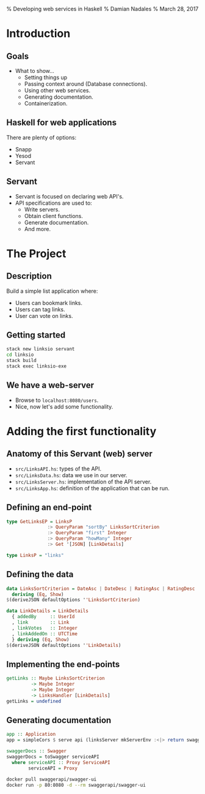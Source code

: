 % Developing web services in Haskell
% Damian Nadales
% March 28, 2017

# Introduction

## Goals

- What to show...
    - Setting things up
    - Passing context around (Database connections).
    - Using other web services.
    - Generating documentation.
    - Containerization.

## Haskell for web applications

There are plenty of options:
- Snapp
- Yesod
- Servant

## Servant 

- Servant is focused on declaring web API's.
- API specifications are used to:
    - Write servers.
    - Obtain client functions.
    - Generate documentation.
    - And more.

# The Project 

## Description

Build a simple list application where:
- Users can bookmark links.
- Users can tag links.
- User can vote on links.

## Getting started

```sh
stack new linksio servant
cd linksio
stack build
stack exec linksio-exe
```

## We have a web-server

- Browse to `localhost:8080/users`. 
- Nice, now let's add some functionality.

# Adding the first functionality

## Anatomy of this Servant (web) server

- `src/LinksAPI.hs`: types of the API.
- `src/LinksData.hs`: data we use in our server.
- `src/LinksServer.hs`: implementation of the API server.
- `src/LinksApp.hs`: definition of the application that can be run.

## Defining an end-point

```haskell
type GetLinksEP = LinksP
               :> QueryParam "sortBy" LinksSortCriterion
               :> QueryParam "first" Integer
               :> QueryParam "howMany" Integer
               :> Get '[JSON] [LinkDetails]

type LinksP = "links"
```

## Defining the data

```haskell
data LinksSortCriterion = DateAsc | DateDesc | RatingAsc | RatingDesc
  deriving (Eq, Show)
$(deriveJSON defaultOptions ''LinksSortCriterion)

data LinkDetails = LinkDetails
  { addedBy     :: UserId
  , link        :: Link
  , linkVotes   :: Integer
  , linkAddedOn :: UTCTime
  } deriving (Eq, Show)
$(deriveJSON defaultOptions ''LinkDetails)
```

## Implementing the end-points

```haskell
getLinks :: Maybe LinksSortCriterion
         -> Maybe Integer
         -> Maybe Integer
         -> LinksHandler [LinkDetails]
getLinks = undefined
```

## Generating documentation

```haskell
app :: Application
app = simpleCors $ serve api (linksServer mkServerEnv :<|> return swaggerDocs)

swaggerDocs :: Swagger
swaggerDocs = toSwagger serviceAPI
  where serviceAPI :: Proxy ServiceAPI
        serviceAPI = Proxy
```

```sh
docker pull swaggerapi/swagger-ui
docker run -p 80:8080 -d --rm swaggerapi/swagger-ui
```
